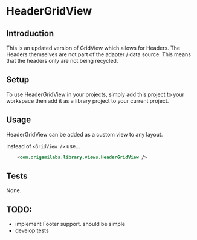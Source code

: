 HeaderGridView
=======

## Introduction

This is an updated version of GridView which allows for Headers. The Headers themselves are not part of the adapter / data source. This means that the headers only are not being recycled.

## Setup

To use HeaderGridView in your projects, simply add this project to your workspace then add it as a library project to your current project. 

## Usage

HeaderGridView can be added as a custom view to any layout. 

instead of ``` <GridView /> ``` use…
```xml
    <com.origamilabs.library.views.HeaderGridView />
```

## Tests

None.


## TODO:

* implement Footer support. should be simple
* develop tests

